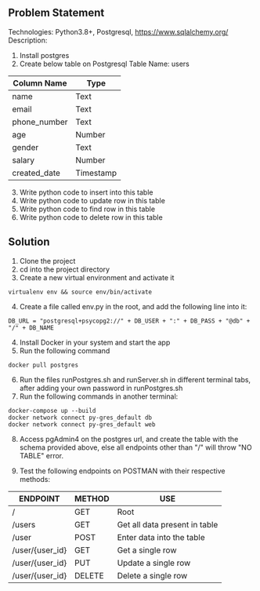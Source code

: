 ## Problem Statement
Technologies: Python3.8+, Postgresql, https://www.sqlalchemy.org/
Description:
1. Install postgres
2. Create below table on Postgresql
Table Name: users

| Column Name   | Type      |
|---------------|-----------|
| name          | Text      |
| email         | Text      |
| phone_number  | Text      |
| age           | Number    |
| gender        | Text      |
| salary        | Number    |
| created_date  | Timestamp |


3. Write python code to insert into this table
4. Write python code to update row in this table
5. Write python code to find row in this table
6. Write python code to delete row in this table

## Solution

1. Clone the project
2. cd into the project directory
3. Create a new virtual environment and activate it
```
virtualenv env && source env/bin/activate
```
4. Create a file called env.py in the root, and add the following line into it:
```
DB_URL = "postgresql+psycopg2://" + DB_USER + ":" + DB_PASS + "@db" + "/" + DB_NAME
```
4. Install Docker in your system and start the app
5. Run the following command
```
docker pull postgres
```
6. Run the files runPostgres.sh and runServer.sh in different terminal tabs, after adding your own password in runPostgres.sh
7. Run the following commands in another terminal:
```
docker-compose up --build
docker network connect py-gres_default db
docker network connect py-gres_default web
```
8. Access pgAdmin4 on the postgres url, and create the table with the schema provided above, else all endpoints other than "/" will throw "NO TABLE" error.

9. Test the following endpoints on POSTMAN with their respective methods:

| ENDPOINT        | METHOD | USE                           |
|-----------------|--------|-------------------------------|
| /               | GET    | Root                          |
| /users          | GET    | Get all data present in table |
| /user           | POST   | Enter data into the table     |
| /user/{user_id} | GET    | Get a single row              |
| /user/{user_id} | PUT    | Update a single row           |
| /user/{user_id} | DELETE | Delete a single row           |

